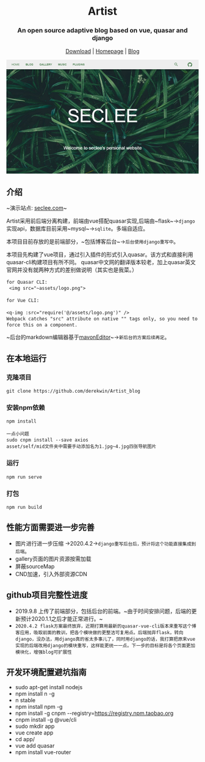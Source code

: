 <div align="center">
  <h1 align="center">
    Artist
  </h1>
  <h3 align="center">
     An open source adaptive blog based on vue, quasar and django
  </h3>

  [Download](https://https://github.com/derekwin/Artist_blog) | [Homepage](http://www.seclee.com/) | [Blog](https://derekwin.github.io)

</div>

<div align="center">
  <img src="Artist.png">

</div>

## 介绍
~演示站点: [seclee.com](http://www.seclee.com/)~

Artist采用前后端分离构建，前端由vue搭配quasar实现,后端由~flask~->`django`实现api，数据库目前采用~mysql~->`sqlite`。多端自适应。

本项目目前存放的是前端部分，~包括博客后台~->`后台使用django重写中`。

本项目先构建了vue项目，通过引入插件的形式引入quasar。该方式和直接利用quasar-cli构建项目有所不同。
quasar中文网的翻译版本较老，加上quasar英文官网并没有就两种方式的差别做说明（其实也是我菜。）
```
for Quasar CLI:
 <img src="~assets/logo.png">

for Vue CLI:

<q-img :src="require('@/assets/logo.png')" />
Webpack catches "src" attribute on native "" tags only, so you need to force this on a component.
```

~后台的markdown编辑器基于[mavonEditor](https://github.com/hinesboy/mavonEditor)~->`新后台的方案后续再定`。


## 在本地运行
### 克隆项目
```
git clone https://github.com/derekwin/Artist_blog
```

### 安装npm依赖
```
npm install

一点小问题
sudo cnpm install --save axios
asset/self/mid文件夹中需要手动添加名为1.jpg~4.jpg四张导航图片
```

### 运行
```
npm run serve
```

### 打包
```
npm run build
```

## 性能方面需要进一步完善
- 图片进行进一步压缩 ->2020.4.2->`django重写后台后，预计将这个功能直接集成到后端`。
- gallery页面的图片资源按需加载 
- 屏蔽sourceMap 
- CND加速，引入外部资源CDN

## github项目完整性进度
- 2019.9.8 上传了前端部分，包括后台的前端。~由于时间安排问题，后端的更新预计2020.1.1之后才能正常进行。~
- `2020.4.2 flask方案最终放弃，近期打算用最新的quasar-vue-cli版本来重写这个博客应用，吸取前面的教训，把各个模块做的更整洁可复用点。后端抛弃flask，转向django，没办法，用django真的省太多事儿了，同时用django的话，我打算把原来vue实现的后端改用django的模块重写，这样能更统一一点。下一步的目标是将各个页面更加模块化，增强blog可扩展性`


## 开发环境配置避坑指南
- sudo apt-get install nodejs
- npm install n -g
- n stable
- npm install npm -g
- npm install -g cnpm --registry=https://registry.npm.taobao.org
- cnpm install -g @vue/cli
- sudo mkdir app
- vue create app
- cd app/
- vue add quasar
- npm install vue-router
